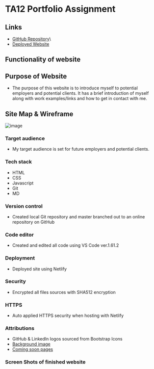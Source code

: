 # TA12 Portfolio Assignment

## Links

- [GitHub Repository](https://github.com/KyleCorlett/Portfolio_Assignment)\
- [Deployed Website](https://kyle-portfolio-t1a2.netlify.app)

## Functionality of website

## Purpose of Website

- The purpose of this website is to introduce myself to potential employers and potential clients. It has a brief introduction of myself along with work examples/links and how to get in contact with me.

## Site Map & Wireframe

![image](/files/WireFrame/Wireframe.png)

### Target audience

- My target audience is set for future employers and potential clients.

### Tech stack

- HTML
- CSS
- Javascript
- Git
- MD

### Version control

- Created local Git repository and master branched out to an online repository on GitHub

### Code editor

- Created and edited all code using VS Code ver.1.61.2

### Deployment

- Deployed site using Netlify

### Security

- Encrypted all files sources with SHA512 encryption

### HTTPS

- Auto applied HTTPS security when hosting with Netlify

### Attributions

- GitHub & LinkedIn logos sourced from Bootstrap Icons
- [Background image](https://www.toptal.com/designers/subtlepatterns/what-the-hex-dark/?__cf_chl_captcha_tk__=R7W64mezE21Ek5iajnvWERHoXJNEFE_x5eYzmMhCFoA-1635990099-0-gaNycGzNB9E)
- [Coming soon pages]()

### Screen Shots of finished website
